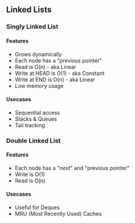 ## Linked Lists

### Singly Linked List

#### Features
- Grows dynamically
- Each node has a "previous pointer"
- Read is O(n) - aka Linear
- Write at HEAD is O(1) - aka Constant
- Write at END is O(n) - aka Linear
- Low memory usage

#### Usecases
  - Sequential access
  - Stacks & Queues
  - Tail tracking

### Double Linked List

#### Features
- Each node has a "next" and "previous pointer"
- Write is O(1)
- Read is O(n)

#### Usecases
- Useful for Deques
- MRU (Most Recently Used) Caches
